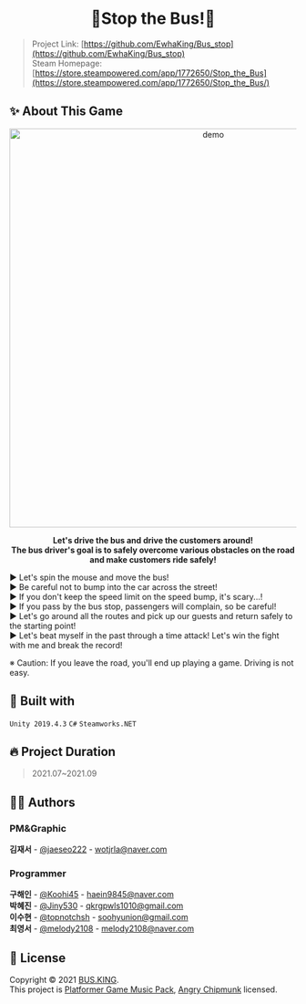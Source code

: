 <h1 align="center">🚌Stop the Bus!🚌</h1>

>Project Link: [https://github.com/EwhaKing/Bus_stop](https://github.com/EwhaKing/Bus_stop)<br />
Steam Homepage: [https://store.steampowered.com/app/1772650/Stop_the_Bus](https://store.steampowered.com/app/1772650/Stop_the_Bus/)

## ✨ About This Game

<p align="center">
  <img width="700" align="center" src="https://cdn.cloudflare.steamstatic.com/steam/apps/1772650/header.jpg?t=1644581571" alt="demo"/>
</p>

**<p align="center">Let's drive the bus and drive the customers around!</br>
The bus driver's goal is to safely overcome various obstacles on the road and make customers ride safely!</p>**

▶ Let's spin the mouse and move the bus!<br />
▶ Be careful not to bump into the car across the street!<br />
▶ If you don't keep the speed limit on the speed bump, it's scary...!<br />
▶ If you pass by the bus stop, passengers will complain, so be careful!<br />
▶ Let's go around all the routes and pick up our guests and return safely to the starting point!<br />
▶ Let's beat myself in the past through a time attack! Let's win the fight with me and break the record!<br />

※ Caution: If you leave the road, you'll end up playing a game. Driving is not easy.


## 🚀 Built with
`Unity 2019.4.3`
`C#`
`Steamworks.NET`

## 🔥 Project Duration
>2021.07~2021.09

## 👩‍💻 Authors
### PM&Graphic

**김재서** - [@jaeseo222](https://github.com/jaeseo222) - wotjrla@naver.com

### Programmer

**구해인** - [@Koohi45](https://github.com/Koohi45) - haein9845@naver.com<br />
**박혜진** - [@Jiny530](https://github.com/Jiny530) - qkrgpwls1010@gmail.com<br />
**이수현** - [@topnotchsh](https://github.com/topnotchsh) - soohyunion@gmail.com<br />
**최영서** - [@melody2108](https://github.com/melody2108) - melody2108@naver.com<br />


## 📝 License
Copyright © 2021 [BUS.KING](https://github.com/EwhaKing).<br />
This project is [Platformer Game Music Pack](https://opengameart.org/content/platformer-game-music-pack), [Angry Chipmunk](https://www.mewpot.com/sound-effects/776) licensed.
